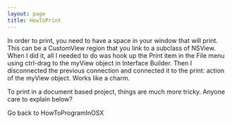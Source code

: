 ```yaml
---
layout: page
title: HowToPrint
---
```


In order to print, you need to have a space in your window that will print.  This can be a CustomView region that you link to a subclass of NSView.  When I did it, all I needed to do was hook up the Print item in the File menu using ctrl-drag to the myView object in Interface Builder.  Then I disconnected the previous connection and connected it to the print: action of the myView object.  Works like a charm.

To print in a document based project, things are much more tricky.  Anyone care to explain below?


Go back to HowToProgramInOSX

